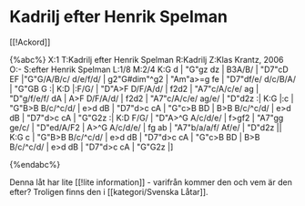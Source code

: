 # Kadrilj efter Henrik Spelman

[[!Ackord]]

{%abc%}
X:1
T:Kadrilj efter Henrik Spelman
R:Kadrilj
Z:Klas Krantz, 2006
O:-
S:efter Henrik Spelman
L:1/8
M:2/4
K:G
d | "G"gz dz | B3A/B/ | "D7"cD EF |"G"G/A/B/c/ d/e/f/d/ | g2"G#dim"^g2 |
"Am"a>=g fe | "D7"df/e/ d/c/B/A/ | "G"GB G :|
K:D
|:F/G/ | "D"A>F D/F/A/d/ | f2d2 | "A7"c/A/c/e/ ag | "D"g/f/e/f/ dA |
A>F D/F/A/d/ | f2d2 | "A7"c/A/c/e/ ag/e/ | "D"d2z :|
K:G
|:c | "G"B>B B/c/^c/d/ | e>d dB | "D7"d>c cA | "G"c>B BD |
B>B B/c/^c/d/ | e>d dB | "D7"d>c cA | "G"G2z :|
K:D
F/G/ | "D"A>^G A/c/d/e/ | f>gf2 | "A7"gg ge/c/ | "D"ed/A/F2 |
A>^G A/c/d/e/ | fg ab | "A7"b/a/a/f/ Af/e/ | "D"d2z ||
K:G
c | "G"B>B B/c/^c/d/ | e>d dB | "D7"d>c cA | "G"c>B BD |
B>B B/c/^c/d/ | e>d dB | "D7"d>c cA | "G"G2z |]

{%endabc%}

Denna låt har lite [[!lite information]] - varifrån kommer den och vem är den efter? Troligen finns den i [[kategori/Svenska Låtar]].

